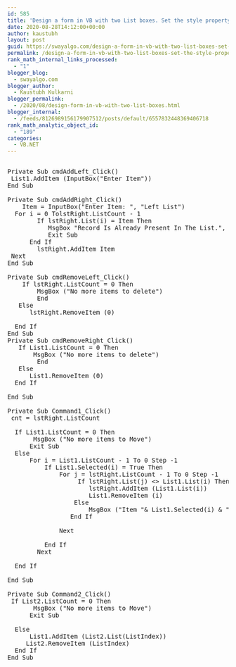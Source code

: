 ```yaml
---
id: 585
title: 'Design a form in VB with two List boxes. Set the style property of both to 0 and 2 (Multi select) respectively. One with the left arrow and  one with the right arrow. On pressing the left arrow the selected item from List Box 1 should be transferred to List Box 2 (only if it does exist in List Box 2). If the right arrow is pressed, the selected item (multiple selection are not in ListBox2) transferred to List box 1.Add items and remove items buttons for each list. Duplicate item should not be added.'
date: 2020-08-28T14:12:00+00:00
author: kaustubh
layout: post
guid: https://swayalgo.com/design-a-form-in-vb-with-two-list-boxes-set-the-style-property-of-both-to-0-and-2-multi-select-respectively-one-with-the-left-arrow-and-one-with-the-right-arrow-on-pressing-the-left-arrow-the-se/
permalink: /design-a-form-in-vb-with-two-list-boxes-set-the-style-property-of-both-to-0-and-2-multi-select-respectively-one-with-the-left-arrow-and-one-with-the-right-arrow-on-pressing-the-left-arrow-the-se/
rank_math_internal_links_processed:
  - "1"
blogger_blog:
  - swayalgo.com
blogger_author:
  - Kaustubh Kulkarni
blogger_permalink:
  - /2020/08/design-form-in-vb-with-two-list-boxes.html
blogger_internal:
  - /feeds/8126989156179907512/posts/default/6557832448369406718
rank_math_analytic_object_id:
  - "189"
categories:
  - VB.NET
---
```

<pre><br />Private Sub cmdAddLeft_Click()<br />	List1.AddItem (InputBox("Enter Item"))<br />End Sub<br /><br />Private Sub cmdAddRight_Click()<br />	Item = InputBox("Enter Item: ", "Left List")<br />	For i = 0 TolstRight.ListCount - 1<br />		If lstRight.List(i) = Item Then<br />			MsgBox "Record Is Already Present In The List.", vbOKOnly, "Result"<br />			Exit Sub<br />		End If<br />		lstRight.AddItem Item<br />	Next<br />End Sub<br /><br />Private Sub cmdRemoveLeft_Click()<br />	If lstRight.ListCount = 0 Then<br />		MsgBox ("No more items to delete")<br />		End<br />	Else<br />		lstRight.RemoveItem (0)<br />		<br />	End If<br />End Sub<br />Private Sub cmdRemoveRight_Click()<br />	If List1.ListCount = 0 Then<br />		MsgBox ("No more items to delete")<br />		End<br />	Else<br />		List1.RemoveItem (0)<br />	End If<br />	<br />End Sub<br /><br />Private Sub Command1_Click()<br />	cnt = lstRight.ListCount<br />	<br />	If List1.ListCount = 0 Then<br />		MsgBox ("No more items to Move")<br />		Exit Sub<br />	Else<br />		For i = List1.ListCount - 1 To 0 Step -1<br />			If List1.Selected(i) = True Then<br />				For j = lstRight.ListCount - 1 To 0 Step -1<br />					If lstRight.List(j) &lt;> List1.List(i) Then<br />						lstRight.AddItem (List1.List(i))<br />						List1.RemoveItem (i)<br />					Else<br />						MsgBox ("Item "& List1.Selected(i) & "already exist")<br />					End If<br />					<br />				Next<br />				<br />			End If<br />		Next<br />		<br />	End If<br />	<br />End Sub<br /><br />Private Sub Command2_Click()<br />	If List2.ListCount = 0 Then<br />		MsgBox ("No more items to Move")<br />		Exit Sub<br />		<br />	Else<br />		List1.AddItem (List2.List(ListIndex))<br />		List2.RemoveItem (ListIndex)<br />	End If<br />End Sub<br /> <br /><br /><br /><br /><br /><br /><br /></pre>